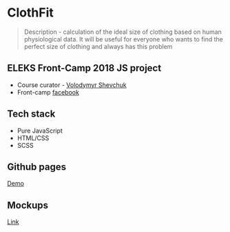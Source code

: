 
# ClothFit
 
> Description - calculation of the ideal size of clothing based on human physiological data. It will be useful for everyone who wants to find the perfect size of clothing and always has this problem

## ELEKS Front-Camp 2018 JS project

* Course curator - [Volodymyr Shevchuk](https://github.com/dosandk)
* Front-camp [facebook](https://www.facebook.com/groups/270300106928894)

## Tech stack

* Pure JavaScript
* HTML/CSS
* SCSS

## Github pages

[Demo](https://shimkonaz.github.io/cloth-fit/)

## Mockups

[Link](https://wireframepro.mockflow.com/view/M47748dcb9dd06a6e8e3f171daa5ab0b61539697070424#/page/d191c796e16246fbb5087e784657fe90)  
